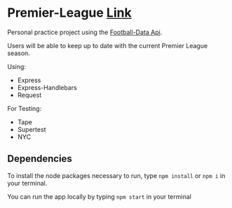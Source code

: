 # Premier-League [Link](https://prem-league.herokuapp.com/)
Personal practice project using the [Football-Data Api](https://www.football-data.org/).

Users will be able to keep up to date with the current Premier League season.

Using:
- Express
- Express-Handlebars
- Request

For Testing:
- Tape
- Supertest
- NYC

## Dependencies

To install the node packages necessary to run, type `npm install` or `npm i` in your terminal.

You can run the app locally by typing `npm start` in your terminal
